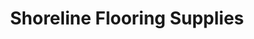 ---
title: "Shoreline Flooring Supplies"
url: /pompano-beach/shoreline-flooring-supplies/
shop: hardware
---